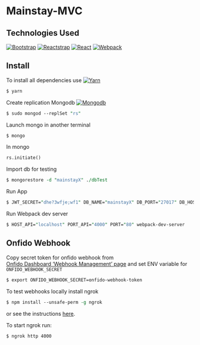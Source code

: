 # Mainstay-MVC

## Technologies Used

[![Bootstrap](https://img.shields.io/badge/Bootstrap-v4.1.3-blue.svg)](https://github.com/twbs/bootstrap/tree/v4.1.3)
[![Reactstrap](https://img.shields.io/badge/Reactstrap-v6.5.0-blue.svg)](https://github.com/reactstrap/reactstrap/releases/tag/6.5.0)
[![React](https://img.shields.io/badge/React-v16.6.3-blue.svg)](https://github.com/facebook/react/releases/tag/v16.6.3)
[![Webpack](https://img.shields.io/badge/Webpack-v4.27.1-blue.svg)](https://github.com/webpack/webpack/releases/tag/v4.27.1)


## Install

To install all dependencies use [![Yarn](https://img.shields.io/badge/Yarn-v1.12.3-blue.svg)](https://github.com/yarnpkg/yarn/releases/tag/v1.12.3)


```perl
$ yarn
```

Create replication Mongodb [![Mongodb](https://img.shields.io/badge/Mongodb-r4.1.6-blue.svg)](https://github.com/mongodb/mongo/releases/tag/r4.1.6)


```perl
$ sudo mongod --replSet "rs"
```

Launch mongo in another terminal

```perl
$ mongo
```

In mongo

```perl
rs.initiate()

```

Import db for testing
```perl
$ mongorestore -d "mainstayX" ./dbTest
```

Run App
```perl
$ JWT_SECRET="dhe?3wfje;wf1" DB_NAME="mainstayX" DB_PORT="27017" DB_HOST="127.0.0.1" LISTEN_API="4000" node ./src/app.js
```

Run Webpack dev server
```perl
$ HOST_API="localhost" PORT_API="4000" PORT="80" webpack-dev-server
```


## Onfido Webhook
Copy secret token for onfido webhook from  
[Onfido Dashboard ‘Webhook Management’ page](https://dashboard.onfido.com/api/webhook_management)
and set ENV variable for `ONFIDO_WEBHOOK_SECRET`

```perl
$ export ONFIDO_WEBHOOK_SECRET=onfido-webhook-token
```

To test webhooks locally install ngrok

```perl
$ npm install --unsafe-perm -g ngrok
```
or see the instructions [here](https://ngrok.com/download).

To start ngrok run:
```
$ ngrok http 4000
```
